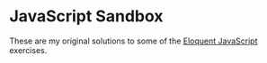 # JavaScript Sandbox #

These are my original solutions to some of the [Eloquent JavaScript](http://eloquentjavascript.net/) exercises.
